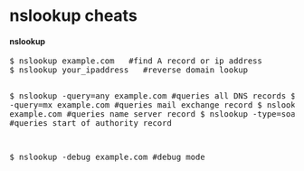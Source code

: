 nslookup cheats
==========================

<h4>nslookup</h4>
<pre>
$ nslookup example.com   #find A record or ip address
$ nslookup your_ipaddress   #reverse domain lookup

$ nslookup -query=any example.com   #queries all DNS records
$ nslookup -query=mx example.com   #queries mail exchange record
$ nslookup -query=ns example.com   #queries name server record
$ nslookup -type=soa example.com   #queries start of authority record

$ nslookup -debug example.com   #debug mode
</pre>
